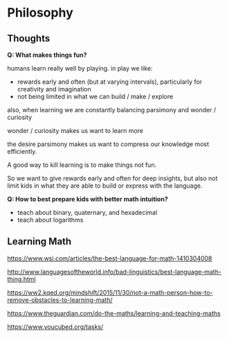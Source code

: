 # Philosophy

## Thoughts

**Q: What makes things fun?**

humans learn really well by playing. in play we like:

* rewards early and often (but at varying intervals), particularly for creativity and imagination
* not being limited in what we can build / make / explore

also, when learning we are constantly balancing parsimony and wonder / curiosity

wonder / curiosity makes us want to learn more

the desire parsimony makes us want to compress our knowledge most efficiently.

A good way to kill learning is to make things not fun.

So we want to give rewards early and often for deep insights, but also not limit kids in what they are able to build or express with the language.

**Q: How to best prepare kids with better math intuition?**

* teach about binary, quaternary, and hexadecimal
* teach about logarithms


## Learning Math

https://www.wsj.com/articles/the-best-language-for-math-1410304008

http://www.languagesoftheworld.info/bad-linguistics/best-language-math-thing.html

https://ww2.kqed.org/mindshift/2015/11/30/not-a-math-person-how-to-remove-obstacles-to-learning-math/

https://www.theguardian.com/do-the-maths/learning-and-teaching-maths

https://www.youcubed.org/tasks/



